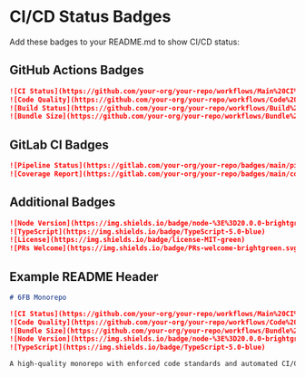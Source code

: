 # CI/CD Status Badges

Add these badges to your README.md to show CI/CD status:

## GitHub Actions Badges

```markdown
![CI Status](https://github.com/your-org/your-repo/workflows/Main%20CI%20Pipeline/badge.svg)
![Code Quality](https://github.com/your-org/your-repo/workflows/Code%20Quality/badge.svg)
![Build Status](https://github.com/your-org/your-repo/workflows/Build%20Validation/badge.svg)
![Bundle Size](https://github.com/your-org/your-repo/workflows/Bundle%20Size%20Check/badge.svg)
```

## GitLab CI Badges

```markdown
![Pipeline Status](https://gitlab.com/your-org/your-repo/badges/main/pipeline.svg)
![Coverage Report](https://gitlab.com/your-org/your-repo/badges/main/coverage.svg)
```

## Additional Badges

```markdown
![Node Version](https://img.shields.io/badge/node-%3E%3D20.0.0-brightgreen)
![TypeScript](https://img.shields.io/badge/TypeScript-5.0-blue)
![License](https://img.shields.io/badge/license-MIT-green)
![PRs Welcome](https://img.shields.io/badge/PRs-welcome-brightgreen.svg)
```

## Example README Header

```markdown
# 6FB Monorepo

![CI Status](https://github.com/your-org/your-repo/workflows/Main%20CI%20Pipeline/badge.svg)
![Code Quality](https://github.com/your-org/your-repo/workflows/Code%20Quality/badge.svg)
![Bundle Size](https://github.com/your-org/your-repo/workflows/Bundle%20Size%20Check/badge.svg)
![Node Version](https://img.shields.io/badge/node-%3E%3D20.0.0-brightgreen)
![TypeScript](https://img.shields.io/badge/TypeScript-5.0-blue)

A high-quality monorepo with enforced code standards and automated CI/CD pipelines.
```